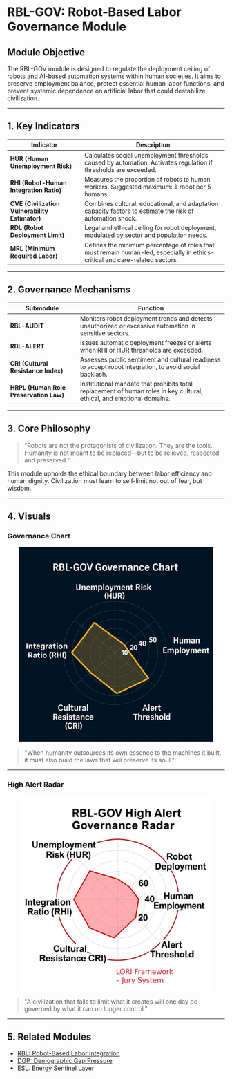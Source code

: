 # RBL-GOV: Robot-Based Labor Governance Module

## Module Objective
The RBL-GOV module is designed to regulate the deployment ceiling of robots and AI-based automation systems within human societies. It aims to preserve employment balance, protect essential human labor functions, and prevent systemic dependence on artificial labor that could destabilize civilization.

---

## 1. Key Indicators

| Indicator | Description |
|----------|-------------|
| **HUR (Human Unemployment Risk)** | Calculates social unemployment thresholds caused by automation. Activates regulation if thresholds are exceeded. |
| **RHI (Robot-Human Integration Ratio)** | Measures the proportion of robots to human workers. Suggested maximum: 1 robot per 5 humans. |
| **CVE (Civilization Vulnerability Estimator)** | Combines cultural, educational, and adaptation capacity factors to estimate the risk of automation shock. |
| **RDL (Robot Deployment Limit)** | Legal and ethical ceiling for robot deployment, modulated by sector and population needs. |
| **MRL (Minimum Required Labor)** | Defines the minimum percentage of roles that must remain human-led, especially in ethics-critical and care-related sectors. |

---

## 2. Governance Mechanisms

| Submodule | Function |
|-----------|----------|
| **RBL-AUDIT** | Monitors robot deployment trends and detects unauthorized or excessive automation in sensitive sectors. |
| **RBL-ALERT** | Issues automatic deployment freezes or alerts when RHI or HUR thresholds are exceeded. |
| **CRI (Cultural Resistance Index)** | Assesses public sentiment and cultural readiness to accept robot integration, to avoid social backlash. |
| **HRPL (Human Role Preservation Law)** | Institutional mandate that prohibits total replacement of human roles in key cultural, ethical, and emotional domains. |

---

## 3. Core Philosophy

> “Robots are not the protagonists of civilization. They are the tools.
> Humanity is not meant to be replaced—but to be relieved, respected, and preserved.”

This module upholds the ethical boundary between labor efficiency and human dignity. Civilization must learn to self-limit not out of fear, but wisdom.

---

## 4. Visuals
### Governance Chart

<p align="center">
<img src="../docs/assets/images/RBL-GOV_Governance_Chart.png" alt="RBL-GOV Governance Chart" width="450">
</p>

> "When humanity outsources its own essence to the machines it built,
> it must also build the laws that will preserve its soul."

---

### High Alert Radar

<p align="center">
<img src="../docs/assets/images/RBL-GOV_High_Alert_Radar.png" alt="High Alert Radar" width="450">
</p>

> "A civilization that fails to limit what it creates will one day be governed by what it can no longer control."

---

## 5. Related Modules

- [RBL: Robot-Based Labor Integration](RBL.md)
- [DGP: Demographic Gap Pressure](DGP.md)
- [ESL: Energy Sentinel Layer](ESL.md)



